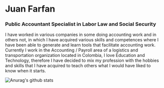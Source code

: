 <h1>Juan Farfan</h1>
<h3>Public Accountant Specialist in Labor Law and Social Security</h3>

<p>I have worked in various companies in some doing accounting work and in others not, in which I have acquired various skills and competences where I have been able to generate and learn tools that facilitate accounting work.
Currently I work in the Accounting / Payroll area of a logistics and transportation organization located in Colombia, I love Education and Technology, therefore I have decided to mix my profession with the hobbies and skills that I have acquired to teach others what I would have liked to know when it starts. </p>

![Anurag's github stats](https://github-readme-stats.vercel.app/api?username=farfan97&theme=prussian&show_icons=true)
<!--
**farfan97/farfan97** is a ✨ _special_ ✨ repository because its `README.md` (this file) appears on your GitHub profile.

Here are some ideas to get you started:

- 🔭 I’m currently working on ...
- 🌱 I’m currently learning ...
- 👯 I’m looking to collaborate on ...
- 🤔 I’m looking for help with ...
- 💬 Ask me about ...
- 📫 How to reach me: ...
- 😄 Pronouns: ...
- ⚡ Fun fact: ...
-->
